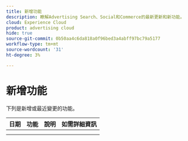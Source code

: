 ```yaml
---
title: 新增功能
description: 瞭解Advertising Search、Social和Commerce的最新更新和新功能。
cloud: Experience Cloud
product: advertising cloud
hide: true
source-git-commit: 0b50aa4c6da818a0f96bed3a4abff97bc79a5177
workflow-type: tm+mt
source-wordcount: '31'
ht-degree: 3%

---
```


# 新增功能

<!-- index: no -->

下列是新增或最近變更的功能。

| 日期 | 功能 | 說明 | 如需詳細資訊 |
| ---- | ------- | ----------- | -------------------- |
|  |  |  |  |
|  |  |  |  |
